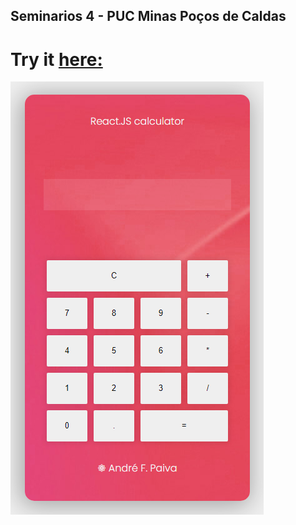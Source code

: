 ## Seminarios 4 - PUC Minas Poços de Caldas

# Try it <a href="https://afpaiva.github.io/seminarios-react/"> here: </a>

<img src="https://github.com/afpaiva/seminarios-react/blob/main/src/assets/screen.png?raw=true">